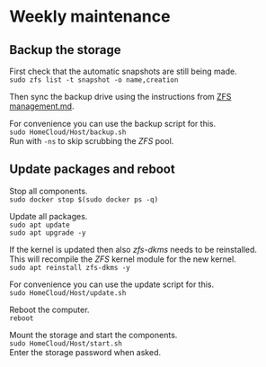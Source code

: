 # Weekly maintenance

## Backup the storage
First check that the automatic snapshots are still being made.\
`sudo zfs list -t snapshot -o name,creation`

Then sync the backup drive using the instructions from [ZFS management.md](<./ZFS management.md>).

For convenience you can use the backup script for this.\
`sudo HomeCloud/Host/backup.sh`\
Run with `-ns` to skip scrubbing the *ZFS* pool.

## Update packages and reboot
Stop all components.\
`sudo docker stop $(sudo docker ps -q)`

Update all packages.\
`sudo apt update`\
`sudo apt upgrade -y`

If the kernel is updated then also *zfs-dkms* needs to be reinstalled.\
This will recompile the *ZFS* kernel module for the new kernel.\
`sudo apt reinstall zfs-dkms -y`

For convenience you can use the update script for this.\
`sudo HomeCloud/Host/update.sh`

Reboot the computer.\
`reboot`

Mount the storage and start the components.\
`sudo HomeCloud/Host/start.sh`\
Enter the storage password when asked.
